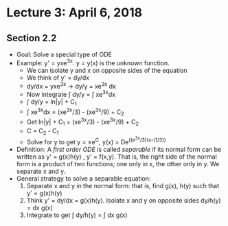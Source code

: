 # Lecture 3: April 6, 2018
## Section 2.2
* Goal: Solve a special type of ODE
* Example: y' = yxe<sup>3x</sup>. y = y(x) is the unknown function. 
  * We can isolate y and x on opposite sides of the equation
  * We think of y' = dy/dx
  * dy/dx = yxe<sup>3x</sup> -> dy/y = xe<sup>3x</sup> dx
  * Now integrate ∫ dy/y = ∫ xe<sup>3x</sup>dx
  * ∫ dy/y = ln|y| + C<sub>1</sub>
  * ∫ xe<sup>3x</sup>dx = (xe<sup>3x</sup>/3) - (xe<sup>3x</sup>/9) + C<sub>2</sub>
  * Get ln|y| + C<sub>1</sub> = (xe<sup>3x</sup>/3) - (xe<sup>3x</sup>/9) + C<sub>2</sub>
  * C = C<sub>2</sub> - C<sub>1</sub>
  * Solve for y to get y = ±e<sup>C</sup>, y(x) = De<sup>((e<sup>3x</sup>/3)(x-(1/3))
* Definition: A *first order ODE* is called *separable* if its normal form can be written as y' = g(x)h(y) , y' = f(x,y). That is, the right side of the normal form is a product of two functions; one only in x, the other only in y. We separate x and y.
* General strategy to solve a separable equation: 
  1. Separate x and y in the normal form: that is, find g(x), h(y) such that y' = g(x)h(y)
  2. Think y' = dy/dx = g(x)h(y). Isolate x and y on opposite sides dy/h(y) = dx g(x)
  3. Integrate to get ∫ dy/h(y) = ∫ dx g(x)

